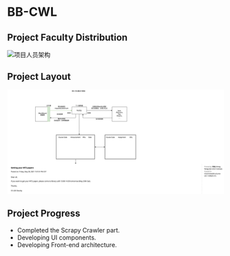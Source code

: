# BB-CWL

## Project Faculty Distribution

![项目人员架构](Doc/Graphs/项目人员架构.png)

## Project Layout

![项目解决方案](Doc/Graphs/项目解决方案.png)

## Project Progress

-   Completed the Scrapy Crawler part.
-   Developing UI components.
-   Developing Front-end architecture.
